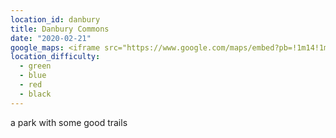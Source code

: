 ```yaml
---
location_id: danbury
title: Danbury Commons
date: "2020-02-21"
google_maps: <iframe src="https://www.google.com/maps/embed?pb=!1m14!1m8!1m3!1d2472.137057681558!2d0.573274!3d51.712235!3m2!1i1024!2i768!4f13.1!3m3!1m2!1s0x0%3A0x154ea2ad677969a6!2sPark!5e0!3m2!1sen!2sbg!4v1614257055143!5m2!1sen!2sbg" width="100%" height="400" style="border:0;" allowfullscreen="" loading="lazy"></iframe>
location_difficulty:
  - green
  - blue
  - red
  - black
---
```

a park with some good trails